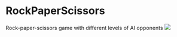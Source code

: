 # RockPaperScissors
Rock-paper-scissors game with different levels of AI opponents
![](rockpaperscissors.gif)

